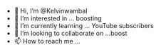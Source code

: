 - 👋 Hi, I’m @Kelvinwambal
- 👀 I’m interested in ... boosting
- 🌱 I’m currently learning ... YouTube subscribers
- 💞️ I’m looking to collaborate on ...boost
- 📫 How to reach me ...

<!---
Kelvinwambal/Kelvinwambal is a ✨ special ✨ repository because its `README.md` (this file) appears on your GitHub profile.
You can click the Preview link to take a look at your changes.
--->
